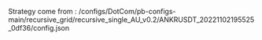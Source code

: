 Strategy come from : /configs/DotCom/pb-configs-main/recursive_grid/recursive_single_AU_v0.2/ANKRUSDT_20221102195525_0df36/config.json